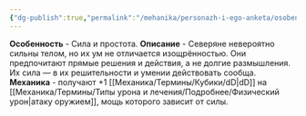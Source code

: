 ```yaml
---
{"dg-publish":true,"permalink":"/mehanika/personazh-i-ego-anketa/osobennosti-rasy/sila-i-prostota/"}
---
```


**Особенность** - Сила и простота.
**Описание** - Северяне невероятно сильны телом, но их ум не отличается изощрённостью. Они предпочитают прямые решения и действия, а не долгие размышления. Их сила — в их решительности и умении действовать сообща.
**Механика** - получают +1 [[Механика/Термины/Кубики/dD\|dD]] на [[Механика/Термины/Типы урона и лечения/Подробнее/Физический урон\|атаку оружием]], мощь которого зависит от силы. 